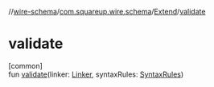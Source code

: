 //[wire-schema](../../../index.md)/[com.squareup.wire.schema](../index.md)/[Extend](index.md)/[validate](validate.md)

# validate

[common]\
fun [validate](validate.md)(linker: [Linker](../-linker/index.md), syntaxRules: [SyntaxRules](../-syntax-rules/index.md))
